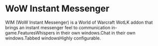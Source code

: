 # WoW Instant Messenger

WIM (WoW Instant Messenger) is a World of Warcraft WotLK addon that brings an instant messenger feel to communication in-game.FeaturesWhispers in their own windows.Chat in their own windows.Tabbed windowsHighly configurable.
